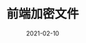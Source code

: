 ---
layout: encrypted        # page:单页面,不在归档索引;post:有前后页面，索引;encrypted:放protected文件夹中的加密文档
title: 前端加密文件     # 标题
date: 2021-02-10    # 日期
categories:         # 集合,暂未使用
Author:  jinyu      # 作者
tags: [Document]              # 标签，博客分类页面显示
comments:           # bool,是否可以评论
toc:                # bool,是否有目录
pinned:             # bool,是否置顶
description: 使用crypto-js和gulp构建的加密文档
hide: 

encrypted: fe02cd4f9f07d8fecd4e10e8c33eb7b17ddd4a42b389340dab143e1919b53f88U2FsdGVkX18vW4WDXJAIZELZemSCoi7e9PjwfnbPPG4fJwig9iPjdkXh7k5HW3aMA4O3ZKCn8Bn7xn1GvfhnZ7XTmXuV4gyPXOumT+X3trnH6s/L02fHLa4WrZjo8Z0hTu3BCj4vSKDO/lEB2IcDc3dUo6/fl/o4XiGel/vitT6bN6xHLTvt2VfsfdZ1YM9G7+GvZe0NaYn55ohzYeqcfA==
---